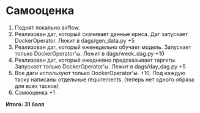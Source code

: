 # Самооценка
1. Поднят локально airflow.
2. Реализован даг, который скачивает данные ириса. Даг запускает DockerOperator. Лежит в dags/gen_data.py +5
3. Реализован даг, который еженедельно обучает модель. Запускает только DockerOperator'ы. Лежит в dags/week_dag.py +10
4. Реализован даг, который ежедневно предсказывает таргеты. Запускает только DockerOperator'ы. Лежит в dags/day_dag.py +5
5. Все даги используют только DockerOperator'ы. +10. Под каждую таску написаны отдельные requirements. (теперь нет одного образа для всех тасков)
6. Самооценка +1

**Итого: 31 балл**